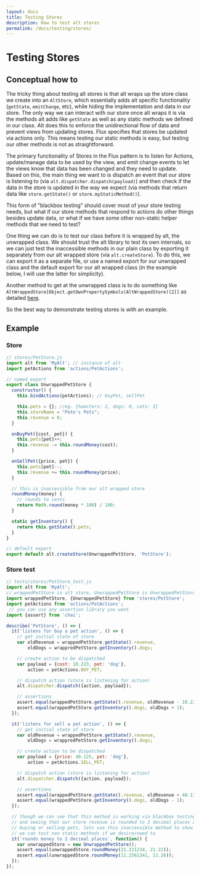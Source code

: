 ```yaml
---
layout: docs
title: Testing Stores
description: How to test alt stores
permalink: /docs/testing/stores/
---
```


# Testing Stores

## Conceptual how to

The tricky thing about testing alt stores is that alt wraps up the store class we create into an `AltStore`, which essentially adds alt specific functionality (`getState`, `emitChange`, etc), while hiding the implementation and data in our store. The only way we can interact with our store once alt wraps it is via the methods alt adds like `getState` as well as any static methods we defined in our class. Alt does this to enforce the unidirectional flow of data and prevent views from updating stores. Flux specifies that stores be updated via actions only. This means testing our static methods is easy, but testing our other methods is not as straightforward.

The primary functionality of Stores in the Flux pattern is to listen for Actions, update/manage data to be used by the view, and emit change events to let the views know that data has been changed and they need to update. Based on this, the main thing we want to is dispatch an event that our store is listening to (via `alt.dispatcher.dispatch(payload)`) and then check if the data in the store is updated in the way we expect (via methods that return data like `store.getState()` or `store.myStaticMethod()`).

This form of "blackbox testing" should cover most of your store testing needs, but what if our store methods that respond to actions do other things besides update data, or what if we have some other non-static helper methods that we need to test?

One thing we can do is to test our class before it is wrapped by alt, the unwrapped class. We should trust the alt library to test its own internals, so we can just test the inaccessible methods in our plain class by exporting it separately from our alt wrapped store (via `alt.createStore`). To do this, we can export it as a separate file, or use a named export for our unwrapped class and the default export for our alt wrapped class (in the example below, I will use the latter for simplicity).

Another method to get at the unwrapped class is to do something like `AltWrappedStore[Object.getOwnPropertySymbols(AltWrappedStore)[2]]` as detailed [here](https://gist.github.com/troutowicz/d9dcb7e7e9e77032f602).

So the best way to demonstrate testing stores is with an example.

## Example

### Store

```javascript
// stores/PetStore.js
import alt from 'MyAlt'; // instance of alt
import petActions from 'actions/PetActions';

// named export
export class UnwrappedPetStore {
  constructor() {
    this.bindActions(petActions); // buyPet, sellPet

    this.pets = {}; //eg. {hamsters: 2, dogs: 0, cats: 3}
    this.storeName = "Pete's Pets";
    this.revenue = 0;
  }

  onBuyPet({cost, pet}) {
    this.pets[pet]++;
    this.revenue -= this.roundMoney(cost);
  }

  onSellPet({price, pet}) {
    this.pets[pet]--;
    this.revenue += this.roundMoney(price);
  }

  // this is inaccessible from our alt wrapped store
  roundMoney(money) {
    // rounds to cents
    return Math.round(money * 100) / 100;
  }

  static getInventory() {
    return this.getState().pets;
  }
}

// default export
export default alt.createStore(UnwrappedPetStore, 'PetStore');
```

### Store test

```javascript
// tests/stores/PetStore_test.js
import alt from 'MyAlt';
// wrappedPetStore is alt store, UnwrappedPetStore is UnwrappedPetStore class
import wrappedPetStore, {UnwrappedPetStore} from 'stores/PetStore';
import petActions from 'actions/PetActions';
 // you can use any assertion library you want
import {assert} from 'chai';

describe('PetStore', () => {
  it('listens for buy a pet action', () => {
    // get initial state of store
    var oldRevenue = wrappedPetStore.getState().revenue,
        oldDogs = wrappredPetStore.getInventory().dogs;

    // create action to be dispatched
    var payload = {cost: 10.223, pet: 'dog'},
        action = petActions.BUY_PET;

    // dispatch action (store is listening for action)
    alt.dispatcher.dispatch({action, payload});

    // assertions
    assert.equal(wrappedPetStore.getState().revenue, oldRevenue - 10.22);
    assert.equal(wrappedPetStore.getInventory().dogs, oldDogs + 1);
  });

  it('listens for sell a pet action', () => {
    // get initial state of store
    var oldRevenue = wrappedPetStore.getState().revenue,
        oldDogs = wrappredPetStore.getInventory().dogs;

    // create action to be dispatched
    var payload = {price: 40.125, pet: 'dog'},
        action = petActions.SELL_PET;

    // dispatch action (store is listening for action)
    alt.dispatcher.dispatch({action, payload});

    // assertions
    assert.equal(wrappedPetStore.getState().revenue, oldRevenue + 40.13);
    assert.equal(wrappedPetStore.getInventory().dogs, oldDogs - 1);
  });

  // though we can see that this method is working via blackbox testing
  // and seeing that our store revenue is rounded to 2 decimal places after
  // buying or selling pets, lets use this inaccessible method to show how
  // we can test non static methods if we desire/need to
  it('rounds money to 2 decimal places', function() {
    var unwrappedStore = new UnwrappedPetStore();
    assert.equal(unwrappedStore.roundMoney(21.221234, 21.22));
    assert.equal(unwrappedStore.roundMoney(11.2561341, 11.26));
  });
});
```
